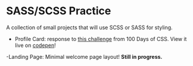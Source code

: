 # SASS/SCSS Practice

A collection of small projects that will use SCSS or SASS for styling.

- Profile Card: response to [this challenge](https://100dayscss.com/?dayIndex=5) from 100 Days of CSS. View it live on [codepen](https://codepen.io/eaw/pen/JjXxwvM)!

-Landing Page: Minimal welcome page layout! **Still in progress.**
